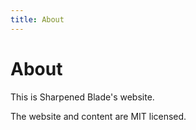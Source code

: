 ```yaml
---
title: About
---
```

# About

This is Sharpened Blade's website.

The website and content are MIT licensed.
